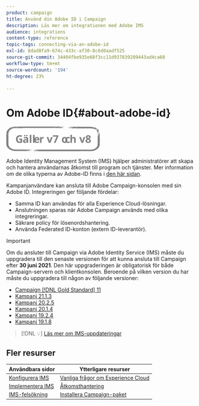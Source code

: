 ```yaml
---
product: campaign
title: Använd din Adobe ID i Campaign
description: Läs mer om integrationen med Adobe IMS
audience: integrations
content-type: reference
topic-tags: connecting-via-an-adobe-id
exl-id: 8dad8fa9-674c-433c-af30-8c6d0aadf525
source-git-commit: 34404fbe935e68f3cc11d937839209443ad4ca60
workflow-type: tm+mt
source-wordcount: '194'
ht-degree: 23%

---
```


# Om Adobe ID{#about-adobe-id}

![](../../assets/common.svg)

Adobe Identity Management System (IMS) hjälper administratörer att skapa och hantera användarnas åtkomst till program och tjänster. Mer information om de olika typerna av Adobe-ID finns i [den här sidan](https://helpx.adobe.com/enterprise/using/identity.html).

Kampanjanvändare kan ansluta till Adobe Campaign-konsolen med sin Adobe ID. Integreringen ger följande fördelar:

* Samma ID kan användas för alla Experience Cloud-lösningar.
* Anslutningen sparas när Adobe Campaign används med olika integreringar.
* Säkrare policy för lösenordshantering.
* Använda Federated ID-konton (extern ID-leverantör).


>[!IMPORTANT]
>
>Om du ansluter till Campaign via Adobe Identity Service (IMS) måste du uppgradera till den senaste versionen för att kunna ansluta till Campaign efter **30 juni 2021**. Den här uppgraderingen är obligatorisk för både Campaign-servern och klientkonsolen. Beroende på vilken version du har måste du uppgradera till någon av följande versioner:
>
> * [Campaign [!DNL Gold Standard] 11](../../rn/using/gold-standard.md)
> * [Kampanj 21.1.3](../../rn/using/latest-release.md)
> * [Kampanj 20.2.5](../../rn/using/release--20-2.md)
> * [Kampanj 20.1.4](../../rn/using/release--20-1.md)
> * [Kampanj 19.2.4](../../rn/using/release--19-2.md)
> * [Kampanj 19.1.8](../../rn/using/release--19-1.md)

>
> [!DNL :bulb:] [Läs mer om IMS-uppdateringar](../../technotes/using/ims-updates.md)

## Fler resurser

| Användbara sidor | Ytterligare resurser |
|---|---|
| [Konfigurera IMS](../../integrations/using/configuring-ims.md) | [Vanliga frågor om Experience Cloud](https://experienceleague.adobe.com/docs/core-services/interface/manage-users-and-products/faq.html) |
| [Implementera IMS](../../integrations/using/implementing-ims.md) | [Åtkomsthantering](../../platform/using/access-management.md) |
| [IMS-felsökning](../../integrations/using/ims-troubleshooting.md) | [Installera Campaign-paket](../../installation/using/installing-campaign-standard-packages.md) |
